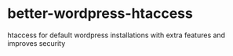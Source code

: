 # better-wordpress-htaccess
htaccess for default wordpress installations with extra features and improves security
